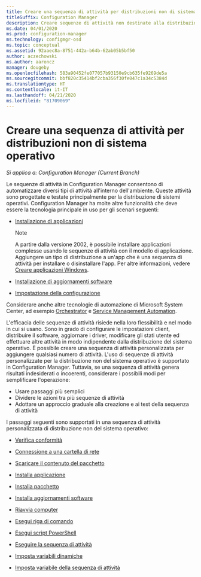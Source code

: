 ```yaml
---
title: Creare una sequenza di attività per distribuzioni non di sistema operativo
titleSuffix: Configuration Manager
description: Creare sequenze di attività non destinate alla distribuzione di un sistema operativo, ad esempio per la distribuzione di software o l'automazione delle attività
ms.date: 04/01/2020
ms.prod: configuration-manager
ms.technology: configmgr-osd
ms.topic: conceptual
ms.assetid: 92aaec8a-8751-442a-b64b-62ab05b5bf50
author: aczechowski
ms.author: aaroncz
manager: dougeby
ms.openlocfilehash: 583a90452fe077057b93150e9cb635fe9269de5a
ms.sourcegitcommit: bbf820c35414bf2cba356f30fe047c1a34c5384d
ms.translationtype: HT
ms.contentlocale: it-IT
ms.lasthandoff: 04/21/2020
ms.locfileid: "81709069"
---
```

# <a name="create-a-task-sequence-for-non-os-deployments"></a>Creare una sequenza di attività per distribuzioni non di sistema operativo

*Si applica a: Configuration Manager (Current Branch)*

Le sequenze di attività in Configuration Manager consentono di automatizzare diversi tipi di attività all'interno dell'ambiente. Queste attività sono progettate e testate principalmente per la distribuzione di sistemi operativi. Configuration Manager ha molte altre funzionalità che deve essere la tecnologia principale in uso per gli scenari seguenti:

- [Installazione di applicazioni](../../apps/understand/introduction-to-application-management.md)

    > [!NOTE]
    > A partire dalla versione 2002, è possibile installare applicazioni complesse usando le sequenze di attività con il modello di applicazione. Aggiungere un tipo di distribuzione a un'app che è una sequenza di attività per installare o disinstallare l'app. Per altre informazioni, vedere [Creare applicazioni Windows](../../apps/get-started/creating-windows-applications.md#bkmk_tsdt).<!-- 3555953 -->

- [Installazione di aggiornamenti software](../../sum/understand/software-updates-introduction.md)

- [Impostazione della configurazione](../../compliance/understand/ensure-device-compliance.md)

Considerare anche altre tecnologie di automazione di Microsoft System Center, ad esempio [Orchestrator](https://docs.microsoft.com/system-center/orchestrator/) e [Service Management Automation](https://docs.microsoft.com/system-center/sma/).  

L'efficacia delle sequenze di attività risiede nella loro flessibilità e nel modo in cui si usano. Sono in grado di configurare le impostazioni client, distribuire il software, aggiornare i driver, modificare gli stati utente ed effettuare altre attività in modo indipendente dalla distribuzione del sistema operativo. È possibile creare una sequenza di attività personalizzata per aggiungere qualsiasi numero di attività. L'uso di sequenze di attività personalizzate per la distribuzione non del sistema operativo è supportato in Configuration Manager. Tuttavia, se una sequenza di attività genera risultati indesiderati o incoerenti, considerare i possibili modi per semplificare l'operazione:

- Usare passaggi più semplici
- Dividere le azioni tra più sequenze di attività
- Adottare un approccio graduale alla creazione e ai test della sequenza di attività

I passaggi seguenti sono supportati in una sequenza di attività personalizzata di distribuzione non del sistema operativo:  

- [Verifica conformità](../understand/task-sequence-steps.md#BKMK_CheckReadiness)  

- [Connessione a una cartella di rete](../understand/task-sequence-steps.md#BKMK_ConnectToNetworkFolder)  

- [Scaricare il contenuto del pacchetto](../understand/task-sequence-steps.md#BKMK_DownloadPackageContent)  

- [Installa applicazione](../understand/task-sequence-steps.md#BKMK_InstallApplication)  

- [Installa pacchetto](../understand/task-sequence-steps.md#BKMK_InstallPackage)  

- [Installa aggiornamenti software](../understand/task-sequence-steps.md#BKMK_InstallSoftwareUpdates)  

- [Riavvia computer](../understand/task-sequence-steps.md#BKMK_RestartComputer)  

- [Esegui riga di comando](../understand/task-sequence-steps.md#BKMK_RunCommandLine)  

- [Esegui script PowerShell](../understand/task-sequence-steps.md#BKMK_RunPowerShellScript)  

- [Eseguire la sequenza di attività](../understand/task-sequence-steps.md#child-task-sequence)  

- [Imposta variabili dinamiche](../understand/task-sequence-steps.md#BKMK_SetDynamicVariables)  

- [Imposta variabile della sequenza di attività](../understand/task-sequence-steps.md#BKMK_SetTaskSequenceVariable)  
